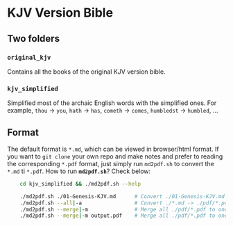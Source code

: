 # KJV Version Bible

## Two folders

### `original_kjv`

Contains all the books of the original KJV version bible.

### `kjv_simplified`

Simplified most of the archaic English words with the simplified ones. For example, `thou` -> `you`, `hath` -> `has`, `cometh` -> `comes`, `humbledst` -> `humbled`, ...

## Format

The default format is `*.md`, which can be viewed in browser/html format. If you want to `git clone` your
own repo and make notes and prefer to reading the corresponding `*.pdf` format, just simply run
`md2pdf.sh` to convert the `*.md` ti `*.pdf`. How to run **`md2pdf.sh`**? Check below:

```bash
    cd kjv_simplified && ./md2pdf.sh --help

    ./md2pdf.sh ./01-Genesis-KJV.md      # Convert ./01-Genesis-KJV.md -> ./pdf/01-Genesis-KJV.pdf
    ./md2pdf.sh --all|-a                 # Convert ./*.md -> ./pdf/*.pdf, and merge all *.pdf to kjv.pdf
    ./md2pdf.sh --merge|-m               # Merge all ./pdf/*.pdf to one kjv.pdf
    ./md2pdf.sh --merge|-m output.pdf    # Merge all ./pdf/*.pdf to one output.pdf
```
